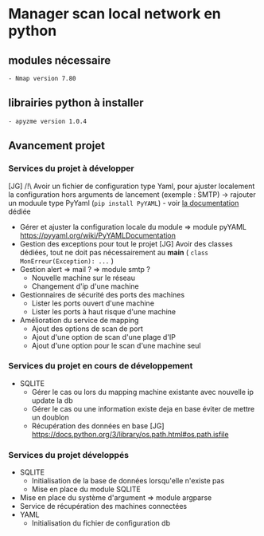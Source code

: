 # Manager scan local network en python

## modules nécessaire

	- Nmap version 7.80

## librairies python à installer

	- apyzme version 1.0.4

## Avancement projet

### Services du projet à développer

[JG] 
	/!\ Avoir un fichier de configuration type Yaml, pour ajuster localement la configuration hors arguments de lancement (exemple : SMTP) 
	-> rajouter un moduule type PyYaml (`pip install PyYAML`) - voir [la documentation](https://pyyaml.org/wiki/PyYAMLDocumentation) dédiée 


* Gérer et ajuster la configuration locale du module => module pyYAML https://pyyaml.org/wiki/PyYAMLDocumentation 
* Gestion des exceptions pour tout le projet 
	[JG] Avoir des classes dédiées, tout ne doit pas nécessairement au __main__ ( `class MonErreur(Exception): ...` ) 
* Gestion alert => mail ? => module smtp ?
	* Nouvelle machine sur le réseau
	* Changement d'ip d'une machine
* Gestionnaires de sécurité des ports des machines
	* Lister les ports ouvert d'une machine
	* Lister les ports à haut risque d'une machine
* Amélioration du service de mapping
	* Ajout des options de scan de port
	* Ajout d'une option de scan d'une plage d'IP
	* Ajout d'une option pour le scan d'une machine seul

### Services du projet en cours de développement

* SQLITE
	* Gérer le cas ou lors du mapping machine existante avec nouvelle ip update la db
	* Gérer le cas ou une information existe deja en base éviter de mettre un doublon
	* Récupération des données en base
	[JG] https://docs.python.org/3/library/os.path.html#os.path.isfile

### Services du projet développés
* SQLITE
	* Initialisation de la base de données lorsqu'elle n'existe pas
	* Mise en place du module SQLITE
* Mise en place du système d'argument => module argparse
* Service de récupération des machines connectées
* YAML
	* Initialisation du fichier de configuration db